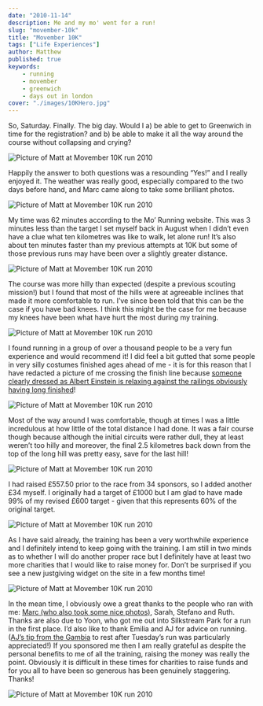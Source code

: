 ```yaml
---
date: "2010-11-14"
description: Me and my mo' went for a run!
slug: "movember-10k" 
title: "Movember 10K"
tags: ["Life Experiences"]
author: Matthew
published: true
keywords:
    - running
    - movember
    - greenwich
    - days out in london
cover: "./images/10KHero.jpg"
---
```


So, Saturday. Finally. The big day. Would I a) be able to get to Greenwich in time for the registration? and b) be able to make it all the way around the course without collapsing and crying?

![Picture of Matt at Movember 10K run 2010](./images/movember01.jpg)

Happily the answer to both questions was a resounding “Yes!” and I really enjoyed it. The weather was really good, especially compared to the two days before hand, and Marc came along to take some brilliant photos.

![Picture of Matt at Movember 10K run 2010](./images/movember02.jpg)

My time was 62 minutes according to the Mo’ Running website. This was 3 minutes less than the target I set myself back in August when I didn’t even have a clue what ten kilometres was like to walk, let alone run! It’s also about ten minutes faster than my previous attempts at 10K but some of those previous runs may have been over a slightly greater distance.

![Picture of Matt at Movember 10K run 2010](./images/movember03.jpg)

The course was more hilly than expected (despite a previous scouting mission!) but I found that most of the hills were at agreeable inclines that made it more comfortable to run. I’ve since been told that this can be the case if you have bad knees. I think this might be the case for me because my knees have been what have hurt the most during my training.

![Picture of Matt at Movember 10K run 2010](./images/movember04.jpg)

I found running in a group of over a thousand people to be a very fun experience and would recommend it! I did feel a bit gutted that some people in very silly costumes finished ages ahead of me - it is for this reason that I have redacted a picture of me crossing the finish line because [someone clearly dressed as Albert Einstein is relaxing against the railings obviously having long finished](http://www.facebook.com/photo.php?pid=15657264&l=d25a8ce551&id=666555246)!

![Picture of Matt at Movember 10K run 2010](./images/movember05.jpg)

Most of the way around I was comfortable, though at times I was a little incredulous at how little of the total distance I had done. It was  a fair course though because although the initial circuits were rather dull, they at least weren’t too hilly and moreover, the final 2.5 kilometres back down from the top of the long hill was pretty easy, save for the last hill!

![Picture of Matt at Movember 10K run 2010](./images/movember06.jpg)

I had raised £557.50 prior to the race from 34 sponsors, so I added another £34 myself. I originally had a target of £1000 but I am glad to have made 99% of my revised £600 target - given that this represents 60% of the original target.

![Picture of Matt at Movember 10K run 2010](./images/movember07.jpg)

As I have said already, the training has been a very worthwhile experience and I definitely intend to keep going with the training. I am still in two minds as to whether I will do another proper race but I definitely have at least two more charities that I would like to raise money for. Don’t be surprised if you see a new justgiving widget on the site in a few months time!

![Picture of Matt at Movember 10K run 2010](./images/movember08.jpg)

In the mean time, I obviously owe a great thanks to the people who ran with me: [Marc (who also took some nice photos)](http://www.marcbaguelin.eu), Sarah, Stefano and Ruth. Thanks are also due to Yoon, who got me out into Silkstream Park for a run in the first place. I’d also like to thank Emilia and AJ for advice on running. ([AJ’s tip from the Gambia](http://ajinthegambia.blogspot.com/) to rest after Tuesday’s run was particularly appreciated!) If you sponsored me then I am really grateful as despite the personal benefits to me of all the training, raising the money was really the point. Obviously it is difficult in these times for charities to raise funds and for you all to have been so generous has been genuinely staggering. Thanks!

![Picture of Matt at Movember 10K run 2010](./images/movember09.jpg)
